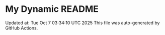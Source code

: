 # My Dynamic README
Updated at: Tue Oct  7 03:34:10 UTC 2025
This file was auto-generated by GitHub Actions.
